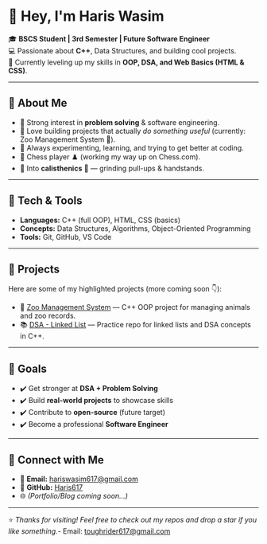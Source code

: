# 👋 Hey, I'm Haris Wasim  

🎓 **BSCS Student | 3rd Semester | Future Software Engineer**  
💻 Passionate about **C++**, Data Structures, and building cool projects.  
🚀 Currently leveling up my skills in **OOP, DSA, and Web Basics (HTML & CSS)**.  

---

## 🌟 About Me
- 🔹 Strong interest in **problem solving** & software engineering.  
- 🔹 Love building projects that actually *do something useful* (currently: Zoo Management System 🦁).  
- 🔹 Always experimenting, learning, and trying to get better at coding.  
- 🔹 Chess player ♟️ (working my way up on Chess.com).  
- 🔹 Into **calisthenics** 💪 — grinding pull-ups & handstands.  

---

## 🔨 Tech & Tools
- **Languages:** C++ (full OOP), HTML, CSS (basics)  
- **Concepts:** Data Structures, Algorithms, Object-Oriented Programming  
- **Tools:** Git, GitHub, VS Code  

---

## 📌 Projects
Here are some of my highlighted projects (more coming soon 👇):

- 🦁 [Zoo Management System](https://github.com/Haris617/Zoo-Management-System) — C++ OOP project for managing animals and zoo records.  
- 📚 [DSA - Linked List](https://github.com/Haris617/DSA-LinkedList) — Practice repo for linked lists and DSA concepts in C++.  

---

## 🎯 Goals
- ✔️ Get stronger at **DSA + Problem Solving**  
- ✔️ Build **real-world projects** to showcase skills  
- ✔️ Contribute to **open-source** (future target)  
- ✔️ Become a professional **Software Engineer**  

---

## 🤝 Connect with Me
- 📧 **Email:** hariswasim617@gmail.com  
- 🐙 **GitHub:** [Haris617](https://github.com/Haris617)  
- 🌐 *(Portfolio/Blog coming soon...)*  

---

⭐️ *Thanks for visiting! Feel free to check out my repos and drop a star if you like something.*- Email: toughrider617@gmail.com   
